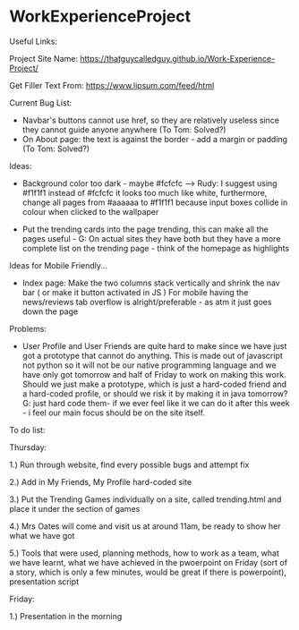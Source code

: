 # WorkExperienceProject

Useful Links:

 Project Site Name:
  https://thatguycalledguy.github.io/Work-Experience-Project/
 
 Get Filler Text From:
  https://www.lipsum.com/feed/html
 
 Current Bug List:

- Navbar's buttons cannot use href, so they are relatively useless since they cannot guide anyone anywhere (To Tom: Solved?)
- On About page: the text is against the border - add a margin or padding (To Tom: Solved?)

 Ideas:

+ Background color too dark - maybe #fcfcfc
--> Rudy: I suggest using #f1f1f1 instead of #fcfcfc it looks too much like white, furthermore, change all pages from #aaaaaa to #f1f1f1 because input boxes collide in colour when clicked to the wallpaper

- Put the trending cards into the page trending, this can make all the pages useful - G: On actual sites they have both but they have a more complete list on the trending page - think of the homepage as highlights

Ideas for Mobile Friendly...

- Index page: Make the two columns stack vertically and shrink the nav bar ( or make it button activated in JS )
   For mobile having the news/reviews tab overflow is alright/preferable - as atm it just goes down the page

Problems:
 
- User Profile and User Friends are quite hard to make since we have just got a prototype that cannot do anything. This is made out of javascript not python so it will not be our native programming language and we have only got tomorrow and half of Friday to work on making this work. Should we just make a prototype, which is just a hard-coded friend and a hard-coded profile, or should we risk it by making it in java tomorrow? 
G: just hard code them- if we ever feel like it we can do it after this week - i feel our main focus should be on the site itself.

To do list:

 Thursday:
 
   1.) Run through website, find every possible bugs and attempt fix
  
   2.) Add in My Friends, My Profile hard-coded site
  
   3.) Put the Trending Games individually on a site, called trending.html and place it under the section of games
  
   4.) Mrs Oates will come and visit us at around 11am, be ready to show her what we have got
   
   5.) Tools that were used, planning methods, how to work as a team, what we have learnt, what we have achieved in the pwoerpoint on Friday (sort of a story, which is only a few minutes, would be great if there is powerpoint), presentation script

 Friday:

  1.) Presentation in the morning
